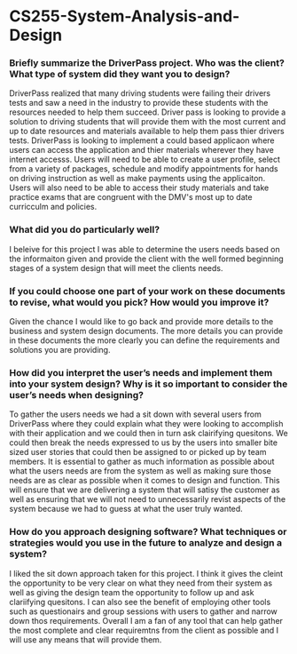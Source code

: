 # CS255-System-Analysis-and-Design


### Briefly summarize the DriverPass project. Who was the client? What type of system did they want you to design?
<p> DriverPass realized that many driving students were failing their drivers tests and saw a need in the industry to provide these students with the resources needed to help them succeed. Driver pass is looking to provide a solution to driving students that will provide them with the most current and up to date resources and materials available to help them pass thier drivers tests. DriverPass is looking to implement a could based applicaon where users can access the application and thier materials wherever they have internet accesss. Users will need to be able to create a user profile, select from a variety of packages, schedule and modify appointments for hands on driving instruction as well as make payments using the applicaiton. Users will also need to be able to access their study materials and take practice exams that are congruent with the DMV's most up to date curricculm and policies. </p>

### What did you do particularly well?
<p> I beleive for this project I was able to determine the users needs based on the informaiton given and provide the client with the well formed beginning stages of a system design that will meet the clients needs. </p>

### If you could choose one part of your work on these documents to revise, what would you pick? How would you improve it?
<p> Given the chance I would like to go back and provide more details to the business and system design documents. The more details you can provide in these documents the more clearly you can define the requirements and solutions you are providing. </p>

### How did you interpret the user’s needs and implement them into your system design? Why is it so important to consider the user’s needs when designing?
<p> To gather the users needs we had a sit down with several users from DriverPass where they could explain what they were looking to accomplish with their application and we could then in turn ask clairifying quesitons. We could then break the needs expressed to us by the users into smaller bite sized user stories that could then be assigned to or picked up by team members. It is essential to gather as much information as possible about what the users needs are from the system as well as making sure those needs are as clear as possible when it comes to design and function. This will ensure that we are delivering a system that will satisy the customer as well as ensuring that we will not need to unnecessarily revist aspects of the system because we had to guess at what the user truly wanted.  </p>

### How do you approach designing software? What techniques or strategies would you use in the future to analyze and design a system?
<p> I liked the sit down approach taken for this project. I think it gives the cleint the opportunity to be very clear on what they need from their system as well as giving the design team the opportunity to follow up and ask clariifying quesitons. I can also see the benefit of employing other tools such as questionairs and group sessions with users to gather and narrow down thos requirements. Overall I am a fan of any tool that can help gather the most complete and clear requiremtns from the client as possible and I will use any means that will provide them. </p>

